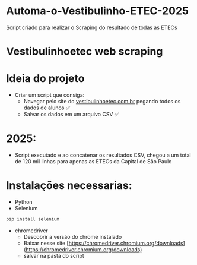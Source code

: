 # Automa-o-Vestibulinho-ETEC-2025
Script criado para realizar o Scraping do resultado de todas as ETECs

# Vestibulinhoetec web scraping

# Ideia do projeto

- Criar um script que consiga:
    - Navegar pelo site do [vestibulinhoetec.com.br](http://vestibulinhoetec.com.br) pegando todos os dados de alunos ✅
    - Salvar os dados em um arquivo CSV ✅

# 2025:

- Script executado e ao concatenar os resultados CSV, chegou a um total de 120 mil linhas para apenas as ETECs da Capital de São Paulo
# Instalações necessarias:

- Python
- Selenium

```jsx
pip install selenium
```

- chromedriver
    - Descobrir a versão do chrome instalado
    - Baixar nesse site [https://chromedriver.chromium.org/downloads](https://chromedriver.chromium.org/downloads)
    - salvar na pasta do script
